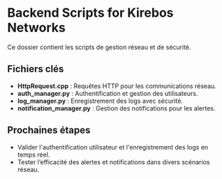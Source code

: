 # Backend Scripts for Kirebos Networks

Ce dossier contient les scripts de gestion réseau et de sécurité.

## Fichiers clés
- **HttpRequest.cpp** : Requêtes HTTP pour les communications réseau.
- **auth_manager.py** : Authentification et gestion des utilisateurs.
- **log_manager.py** : Enregistrement des logs avec sécurité.
- **notification_manager.py** : Gestion des notifications pour les alertes.

## Prochaines étapes
- Valider l'authentification utilisateur et l'enregistrement des logs en temps réel.
- Tester l’efficacité des alertes et notifications dans divers scénarios réseau.
